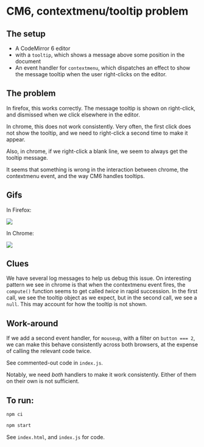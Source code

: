 # CM6, contextmenu/tooltip problem

## The setup

- A CodeMirror 6 editor
- with a `tooltip`, which shows a message above some position in the document
- An event handler for `contextmenu`, which dispatches an effect to show the message tooltip
  when the user right-clicks on the editor.


## The problem

In firefox, this works correctly. The message tooltip is shown on right-click, and 
dismissed when we click elsewhere in the editor.

In chrome, this does not work consistently. Very often, the first click does not show 
the tooltip, and we need to right-click a second time to make it appear.

Also, in chrome, if we right-click a blank line, we seem to always get the tooltip message.

It seems that something is wrong in the interaction between chrome, the contextmenu event,
and the way CM6 handles tooltips.

## Gifs

In Firefox:


![](images/cm-firefox.gif)

In Chrome:


![](images/cm-chrome.gif)

## Clues

We have several log messages to help us debug this issue.
On interesting pattern we see in chrome is that when the contextmenu event fires,
the `compute()` function seems to get called *twice* in rapid succession. In 
the first call, we see the tooltip object as we expect, but in the second call,
we see a `null`. This may account for how the tooltip is not shown.


## Work-around

If we add a second event handler, for `mouseup`, with a filter on `button === 2`, we 
can make this behave consistently across both browsers, at the expense of calling the 
relevant code twice.

See commented-out code in `index.js`.

Notably, we need *both* handlers to make it work consistently. Either of them on their own is not sufficient.


## To run:

``` sh
npm ci

npm start
```

See `index.html`, and `index.js` for code.
